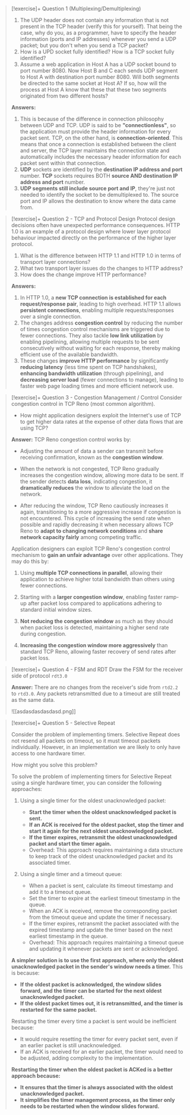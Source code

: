 
> [!exercise]+ Question 1 (Multiplexing/Demultiplexing)
> 1. The UDP header does not contain any information that is not present in the TCP header (verify this for yourself). That being the case, why do you, as a programmer, have to specify the header information (ports and IP addresses) whenever you send a UDP packet; but you don't when you send a TCP packet?
> 2. How is a UPD socket fully identified? How is a TCP socket fully identified?
> 3. Assume a web application in Host A has a UDP socket bound to port number 8080. Now Host B and C each sends UDP segment to Host A with destination port number 8080. Will both segments be directed to the same socket at Host A? If so, how will the process at Host A know that these that these two segments originated from two different hosts?
>    
> **Answers:**
> 1. This is because of the difference in connection philosophy between UDP and TCP. UDP is said to be **"connectionless"**, so the application must provide the header information for every packet sent. TCP, on the other hand, is **connection-oriented**. This means that once a connection is established between the client and server, the TCP layer maintains the connection state and automatically includes the necessary header information for each packet sent within that connection.
> 2. **UDP** sockets are identified by the **destination IP address and port** number. **TCP** sockets requires BOTH **source AND destination IP address and port** number.
> 3. **UDP segments still include source port and IP**, they're just not needed to identify the socket to be demultiplexed to. The source port and IP allows the destination to know where the data came from. 


> [!exercise]+ Question 2 - TCP and Protocol Design
>Protocol design decisions often have unexpected performance consequences. HTTP 1.0 is an example of a protocol design where lower layer protocol behaviour impacted directly on the performance of the higher layer protocol.
>
>1. What is the difference between HTTP 1.1 and HTTP 1.0 in terms of transport layer connections?
>2. What two transport layer issues do the changes to HTTP address?
>3. How does the change improve HTTP performance?
>
>**Answers:**
>1. In HTTP 1.0, a **new TCP connection is established for each request/response pair**, leading to high overhead. HTTP 1.1 allows **persistent connections**, enabling multiple requests/responses over a single connection.
>2. The changes address **congestion control** by reducing the number of times congestion control mechanisms are triggered due to fewer connections. They also tackle **low link utilization** by enabling pipelining, allowing multiple requests to be sent consecutively without waiting for each response, thereby making efficient use of the available bandwidth.
>3. These changes **improve HTTP performance** by significantly **reducing latency** (less time spent on TCP handshakes), **enhancing bandwidth utilization** (through pipelining), and **decreasing server load** (fewer connections to manage), leading to faster web page loading times and more efficient network use.


> [!exercise]+ Question 3 - Congestion Management / Control
> Consider congestion control in TCP Reno (most common algorithm).
>- How might application designers exploit the Internet's use of TCP to get higher data rates at the expense of other data flows that are using TCP?
>
>**Answer:**
> TCP Reno congestion control works by:
>
> - Adjusting the amount of data a sender can transmit before receiving confirmation, known as the **congestion window**.
>
> - When the network is not congested, TCP Reno gradually increases the congestion window, allowing more data to be sent. If the sender detects **data loss**, indicating congestion, it **dramatically reduces** the window to alleviate the load on the network.
>
> - After reducing the window, TCP Reno cautiously increases it again, transitioning to a more aggressive increase if congestion is not encountered. This cycle of increasing the send rate when possible and rapidly decreasing it when necessary allows TCP Reno to **adapt to changing network conditions** and **share network capacity fairly** among competing traffic.
>
> Application designers can exploit TCP Reno's congestion control mechanism to **gain an unfair advantage** over other applications. They may do this by:
>
> 1. Using **multiple TCP connections in parallel**, allowing their application to achieve higher total bandwidth than others using fewer connections.
>
> 2. Starting with a **larger congestion window**, enabling faster ramp-up after packet loss compared to applications adhering to standard initial window sizes.
>
> 3. **Not reducing the congestion window** as much as they should when packet loss is detected, maintaining a higher send rate during congestion.
>
> 4. **Increasing the congestion window more aggressively** than standard TCP Reno, allowing faster recovery of send rates after packet loss.
>


> [!exercise]+ Question 4 - FSM and RDT
> Draw the FSM for the receiver side of protocol `rdt3.0`
> 
> **Answer:**
> There are no changes from the receiver's side from `rtd2.2` to `rtd3.0`. Any packets retransmitted due to a timeout are still treated as the same data.
> 
> ![[asdasdasdasdasd.png]]


> [!exercise]+ Question 5 - Selective Repeat
>
> Consider the problem of implementing timers. Selective Repeat does not resend all packets on timeout, so it must timeout packets individually. However, in an implementation we are likely to only have access to one hardware timer.
>
> How might you solve this problem?
>
> To solve the problem of implementing timers for Selective Repeat using a single hardware timer, you can consider the following approaches:
>
> 1. Using a single timer for the oldest unacknowledged packet:
>    - **Start the timer when the oldest unacknowledged packet is sent.**
>    - **If an ACK is received for the oldest packet, stop the timer and start it again for the next oldest unacknowledged packet.**
>    - **If the timer expires, retransmit the oldest unacknowledged packet and start the timer again.**
>    - Overhead: This approach requires maintaining a data structure to keep track of the oldest unacknowledged packet and its associated timer.
>
> 2. Using a single timer and a timeout queue:
>    - When a packet is sent, calculate its timeout timestamp and add it to a timeout queue.
>    - Set the timer to expire at the earliest timeout timestamp in the queue.
>    - When an ACK is received, remove the corresponding packet from the timeout queue and update the timer if necessary.
>    - If the timer expires, retransmit the packet associated with the expired timestamp and update the timer based on the next earliest timestamp in the queue.
>    - Overhead: This approach requires maintaining a timeout queue and updating it whenever packets are sent or acknowledged.
>
> **A simpler solution is to use the first approach, where only the oldest unacknowledged packet in the sender's window needs a timer.** This is because:
> - **If the oldest packet is acknowledged, the window slides forward, and the timer can be started for the next oldest unacknowledged packet.**
> - **If the oldest packet times out, it is retransmitted, and the timer is restarted for the same packet.**
>
> Restarting the timer every time a packet is sent would be inefficient because:
> - It would require resetting the timer for every packet sent, even if an earlier packet is still unacknowledged.
> - If an ACK is received for an earlier packet, the timer would need to be adjusted, adding complexity to the implementation.
>
> **Restarting the timer when the oldest packet is ACKed is a better approach because:**
> - **It ensures that the timer is always associated with the oldest unacknowledged packet.**
> - **It simplifies the timer management process, as the timer only needs to be restarted when the window slides forward.**
>
